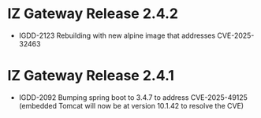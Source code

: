 # IZ Gateway Release 2.4.2
* IGDD-2123 Rebuilding with new alpine image that addresses CVE-2025-32463

# IZ Gateway Release 2.4.1
* IGDD-2092 Bumping spring boot to 3.4.7 to address CVE-2025-49125 (embedded Tomcat will now be at version 10.1.42 to resolve the CVE)
